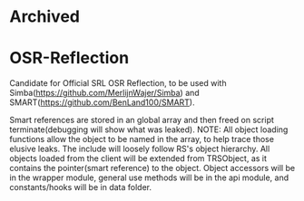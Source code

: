 # Archived

OSR-Reflection
==============

Candidate for Official SRL OSR Reflection, to be used with Simba(https://github.com/MerlijnWajer/Simba) and SMART(https://github.com/BenLand100/SMART).

Smart references are stored in an global array and then freed on script terminate(debugging will show what was leaked).
NOTE: All object loading functions allow the object to be named in the array, to help trace those elusive leaks.
The include will loosely follow RS's object hierarchy.
All objects loaded from the client will be extended from TRSObject, as it contains the pointer(smart reference) to the object.
Object accessors will be in the wrapper module, general use methods will be in the api module, and constants/hooks will be in data folder.
